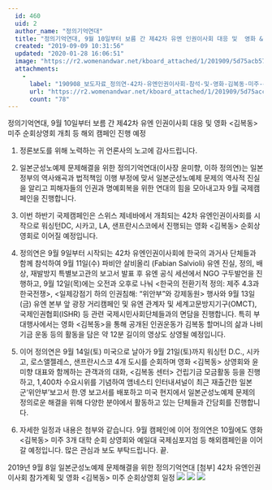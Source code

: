 ```yaml
---
  id: 460
  uid: 2
  author_name: "정의기억연대"
  title: "정의기억연대, 9월 10일부터 보름 간 제42차 유엔 인권이사회 대응 및  영화 &lt;김복동&gt; 미주 순회상영회 개최 등 해외 캠페인 진행 예정"
  created: "2019-09-09 10:31:56"
  updated: "2020-01-28 16:06:51"
  image: "https://r2.womenandwar.net/kboard_attached/1/201909/5d75acb57ba989041962.png"
  attachments: 
    - 
      label: "190908_보도자료_정의연-42차-유엔인권이사회-참석-및-영화-김복동-미주-순회상영회.hwp"
      url: "https://r2.womenandwar.net/kboard_attached/1/201909/5d75acc6787774747731.hwp"
      count: "78"
---
```

정의기억연대, 9월 10일부터 보름 간 제42차 유엔 인권이사회 대응 및 
영화 <김복동> 미주 순회상영회 개최 등 해외 캠페인 진행 예정 

1. 정론보도를 위해 노력하는 귀 언론사의 노고에 감사드립니다. 

2. 일본군성노예제 문제해결을 위한 정의기억연대(이사장 윤미향, 이하 정의연)는 일본정부의 역사왜곡과 법적책임 이행 부정에 맞서 일본군성노예제 문제의 역사적 진실을 알리고 피해자들의 인권과 명예회복을 위한 연대의 힘을 모아내고자 9월 국제캠페인을 진행합니다. 

3. 이번 하반기 국제캠페인은 스위스 제네바에서 개최되는 42차 유엔인권이사회를 시작으로 워싱턴DC, 시카고, LA, 샌프란시스코에서 진행되는 영화 <김복동> 순회상영회로 이어질 예정입니다. 

4. 정의연은 9월 9일부터 시작되는 42차 유엔인권이사회에 한국의 과거사 단체들과 함께 참석하여 9월 11일(수) 파비안 살비올리 (Fabian Salvioli) 유엔 진실, 정의, 배상, 재발방지 특별보고관의 보고서 발표 후 유엔 공식 세션에서 NGO 구두발언을 진행하고, 9월 12일(목)에는 오전과 오후로 나눠 <한국의 전환기적 정의: 제주 4.3과 한국전쟁>, <일제강점기 하의 인권침해: “위안부”와 강제동원> 행사와 9월 13일(금) 유엔 본부 앞 광장 거리캠페인 및 유엔 관계자 및 세계고문방지기구(OMCT), 국제인권협회(ISHR) 등 관련 국제시민사회단체들과의 면담을 진행합니다. 특히 부대행사에서는 영화 <김복동>을 통해 공개된 인권운동가 김복동 할머니의 삶과 나비기금 운동 등의 활동을 담은 약 12분 길이의 영상도 상영될 예정입니다. 

5. 이어 정의연은 9월 14일(토) 미국으로 날아가 9월 21일(토)까지 워싱턴 D.C., 시카고, 로스앨젤레스, 샌프란시스코 4개 도시를 순회하며 영화 <김복동> 상영회와 윤미향 대표와 함께하는 관객과의 대화, <김복동 센터> 건립기금 모금활동 등을 진행하고, 1,400차 수요시위를 기념하여 앰네스티 인터내셔널이 최근 재출간한 일본군‘위안부’보고서 한.영 보고서를 배포하고 미국 현지에서 일본군성노예제 문제의 정의로운 해결을 위해 다양한 분야에서 활동하고 있는 단체들과 간담회를 진행합니다. 

6. 자세한 일정과 내용은 첨부와 같습니다. 9월 캠페인에 이어 정의연은 10월에도 영화<김복동> 미주 3개 대학 순회 상영회와 예일대 국제심포지엄 등 해외캠페인을 이어갈 예정입니다. 많은 관심과 보도 부탁드립니다. 끝. 


2019년 9월 8일 
일본군성노예제 문제해결을 위한 정의기억연대
\[첨부\] 42차 유엔인권이사회 참가계획 및 영화 <김복동> 미주 순회상영회 일정 ![](https://r2.womenandwar.net/kboard_attached/1/201909/5d75acb57ba989041962.png) ![](https://r2.womenandwar.net/kboard_attached/1/201909/5d75acb57c52d8319910.jpg) ![](https://r2.womenandwar.net/kboard_attached/1/201909/5d75acb57c00d3347242.png)